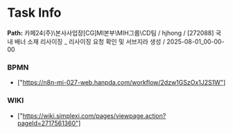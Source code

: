 # Task Info

**Path:** 카페24(주)\본사사업장\[CG]MI본부\MIH그룹\CD팀 / hjhong / [272088] 국내 배너 소재 리사이징 _ 리사이징 요청 확인 및 서브지라 생성 / 2025-08-01_00-00-00

### BPMN
- ["https://n8n-mi-027-web.hanpda.com/workflow/2dzw1GSzOx1J2S1W"]

### WIKI
- ["https://wiki.simplexi.com/pages/viewpage.action?pageId=2717561360"]

